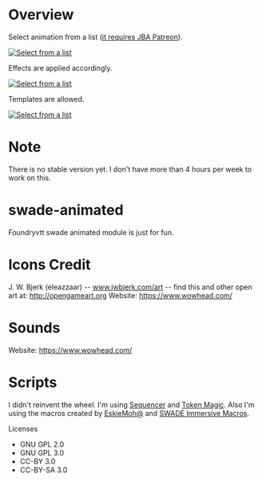 # Overview

Select animation from a list ([it requires JBA Patreon](https://www.patreon.com/JB2A/posts)).

[![Select from a list](https://i3.ytimg.com/vi/9Xn2PGEN40s/maxresdefault.jpg)](https://youtu.be/9Xn2PGEN40s)

Effects are applied accordingly.

[![Select from a list](https://i3.ytimg.com/vi/9Xn2PGEN40s/maxresdefault.jpg)](https://youtu.be/pfzChspmplY)

Templates are allowed.

[![Select from a list](https://i3.ytimg.com/vi/9Xn2PGEN40s/maxresdefault.jpg)](https://youtu.be/vm48nEE9b9o)

# Note
There is no stable version yet. I don't have more than 4 hours per week to work on this. 
# swade-animated
Foundryvtt swade animated module is just for fun.

# Icons Credit
J. W. Bjerk (eleazzaar) -- www.jwbjerk.com/art  -- find this and other open art at: http://opengameart.org
Website: https://www.wowhead.com/

# Sounds
Website: https://www.wowhead.com/

# Scripts
I didn't reinvent the wheel. I'm using [Sequencer](https://github.com/fantasycalendar/FoundryVTT-Sequencer) and [Token Magic](https://github.com/Feu-Secret/Tokenmagic). Also I'm using the macros created by [EskieMoh@](https://twitter.com/EskieMoh) and [SWADE Immersive Macros](https://github.com/SalieriC/SWADE-Immersive-Macros).

Licenses
- GNU GPL 2.0
- GNU GPL 3.0
- CC-BY 3.0
- CC-BY-SA 3.0